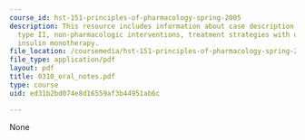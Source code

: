 ```yaml
---
course_id: hst-151-principles-of-pharmacology-spring-2005
description: This resource includes information about case description, diabetes mellitus
  type II, non-pharmacologic interventions, treatment strategies with oral hypoglycemics,
  insulin monotherapy.
file_location: /coursemedia/hst-151-principles-of-pharmacology-spring-2005/ed31b2bd074e8d16559af3b44951ab6c_0310_oral_notes.pdf
file_type: application/pdf
layout: pdf
title: 0310_oral_notes.pdf
type: course
uid: ed31b2bd074e8d16559af3b44951ab6c

---
```

None